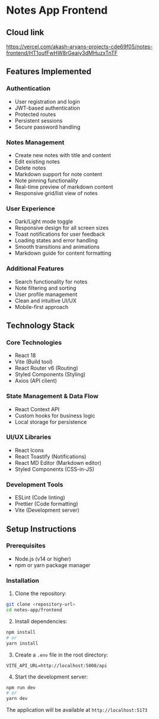 # Notes App Frontend

## Cloud link 

https://vercel.com/akash-aryans-projects-cde69f05/notes-frontend/HT1oufFwHW8rGeaiy3dMHuzxTnTF

## Features Implemented

### Authentication
- User registration and login
- JWT-based authentication
- Protected routes
- Persistent sessions
- Secure password handling

### Notes Management
- Create new notes with title and content
- Edit existing notes
- Delete notes
- Markdown support for note content
- Note pinning functionality
- Real-time preview of markdown content
- Responsive grid/list view of notes

### User Experience
- Dark/Light mode toggle
- Responsive design for all screen sizes
- Toast notifications for user feedback
- Loading states and error handling
- Smooth transitions and animations
- Markdown guide for content formatting

### Additional Features
- Search functionality for notes
- Note filtering and sorting
- User profile management
- Clean and intuitive UI/UX
- Mobile-first approach

## Technology Stack

### Core Technologies
- React 18
- Vite (Build tool)
- React Router v6 (Routing)
- Styled Components (Styling)
- Axios (API client)

### State Management & Data Flow
- React Context API
- Custom hooks for business logic
- Local storage for persistence

### UI/UX Libraries
- React Icons
- React Toastify (Notifications)
- React MD Editor (Markdown editor)
- Styled Components (CSS-in-JS)

### Development Tools
- ESLint (Code linting)
- Prettier (Code formatting)
- Vite (Development server)

## Setup Instructions

### Prerequisites
- Node.js (v14 or higher)
- npm or yarn package manager

### Installation

1. Clone the repository:
```bash
git clone <repository-url>
cd notes-app/frontend
```

2. Install dependencies:
```bash
npm install
# or
yarn install
```

3. Create a `.env` file in the root directory:
```env
VITE_API_URL=http://localhost:5000/api
```

4. Start the development server:
```bash
npm run dev
# or
yarn dev
```

The application will be available at `http://localhost:5173`

